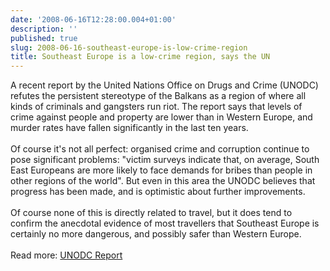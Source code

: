```yaml
---
date: '2008-06-16T12:28:00.004+01:00'
description: ''
published: true
slug: 2008-06-16-southeast-europe-is-low-crime-region
title: Southeast Europe is a low-crime region, says the UN
---
```


A recent report by the United Nations Office on Drugs and Crime (UNODC) refutes the persistent stereotype of the Balkans as a region of where all kinds of criminals and gangsters run riot. The report says that levels of crime against people and property are lower than in Western Europe, and murder rates have fallen significantly in the last ten years.<br /><br />Of course it's not all perfect: organised crime and corruption continue to pose significant problems: "victim surveys indicate that, on average, South East Europeans are more likely to face demands for bribes than people in other regions of the world". But even in this area the UNODC believes that progress has been made, and is optimistic about further improvements.<br /><br />Of course none of this is directly related to travel, but it does tend to confirm the anecdotal evidence of most travellers that Southeast Europe is certainly no more dangerous, and possibly safer than Western Europe.<br /><br />Read more: <a href="http://www.unodc.org/unodc/en/frontpage/greater-stability-in-the-balkans-is-lowering-crime.html">UNODC Report</a>